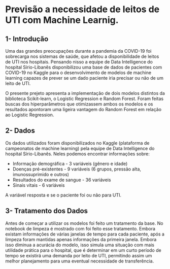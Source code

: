 # Previsão a necessidade de leitos de UTI com Machine Learnig.

## 1- Introdução

Uma das grandes preocupações durante a pandemia da COVID-19 foi sobrecarga nos sistemas de saúde, que afetou a disponibilidade de leitos de UTI nos hospitais. Pensando nisso a equipe de Data Intelligence do hospital Sírio-Libanês disponibilizou uma base de dados de pacientes com COVID-19 no Kaggle para o desenvolvimento de modelos de machine learning capazes de prever se um dado paciente iria precisar ou não de um leito de UTI.

O presente prejeto apresenta a implementação de dois modelos distintos da biblioteca Scikit-learn, o Logistic Regression e Random Forest. Foram feitas buscas dos hiperparâmetros que otimizassem ambos os modelos e os resultados apontoram uma ligeira vantagem do Random Forest em relação ao Logistic Regression.

## 2- Dados

Os dados utilizados foram disponibilizados no Kaggle (plataforma de campeonatos de machine learning) pela equipe de Data Intelligence do hospital Sírio-Libanês. Neles podemos encontrar informações sobre:

* Informação demográfica - 3 variáveis (gênero e idade)
* Doenças pré-existentes - 9 variáveis (6 grupos, pressão alta, imunossuprimido e outros)
* Resultados do exame de sangue - 36 variáveis
* Sinais vitais - 6 variáveis

A variável resposta e se o paciente foi ou não para UTI. 

## 3- Tratamento dos Dados

Antes de começar a utilizar os modelos foi feito um tratamento da base. No notebook de limpeza é mostrado com foi feito esse tratamento. Embora existam informações de várias janelas de tempo para cada paciente, após a limpeza foram mantidas apenas informações da primeira janela. Embora isso diminua a acurácia do modelo, isso simula uma situação com mais utilidade prática para o hospital, que é determinar em um curto período de tempo se existirá uma demanda por leito de UTI, permitindo assim um melhor planejamento para uma eventual necessidade de transferência.
